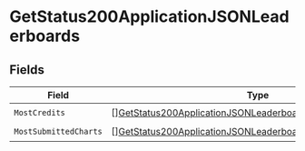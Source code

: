 # GetStatus200ApplicationJSONLeaderboards


## Fields

| Field                                                                                                                                                 | Type                                                                                                                                                  | Required                                                                                                                                              | Description                                                                                                                                           |
| ----------------------------------------------------------------------------------------------------------------------------------------------------- | ----------------------------------------------------------------------------------------------------------------------------------------------------- | ----------------------------------------------------------------------------------------------------------------------------------------------------- | ----------------------------------------------------------------------------------------------------------------------------------------------------- |
| `MostCredits`                                                                                                                                         | [][GetStatus200ApplicationJSONLeaderboardsMostCredits](../../models/operations/getstatus200applicationjsonleaderboardsmostcredits.md)                 | :heavy_check_mark:                                                                                                                                    | N/A                                                                                                                                                   |
| `MostSubmittedCharts`                                                                                                                                 | [][GetStatus200ApplicationJSONLeaderboardsMostSubmittedCharts](../../models/operations/getstatus200applicationjsonleaderboardsmostsubmittedcharts.md) | :heavy_check_mark:                                                                                                                                    | N/A                                                                                                                                                   |